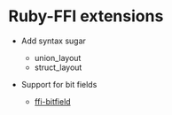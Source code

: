 # Ruby-FFI extensions

* Add syntax sugar
  * union_layout
  * struct_layout

* Support for bit fields
  * [ffi-bitfield](https://github.com/kojix2/ffi-bitfield)